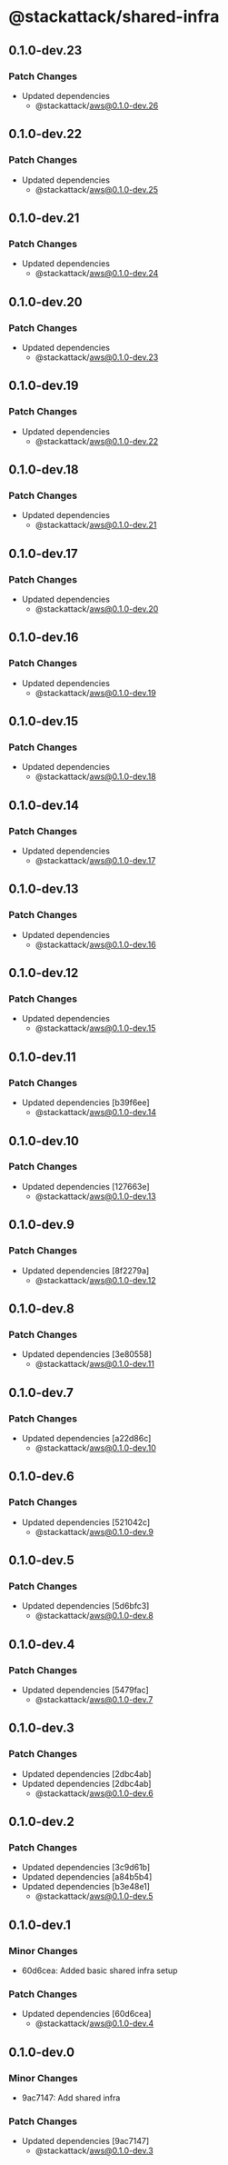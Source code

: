 # @stackattack/shared-infra

## 0.1.0-dev.23

### Patch Changes

- Updated dependencies
  - @stackattack/aws@0.1.0-dev.26

## 0.1.0-dev.22

### Patch Changes

- Updated dependencies
  - @stackattack/aws@0.1.0-dev.25

## 0.1.0-dev.21

### Patch Changes

- Updated dependencies
  - @stackattack/aws@0.1.0-dev.24

## 0.1.0-dev.20

### Patch Changes

- Updated dependencies
  - @stackattack/aws@0.1.0-dev.23

## 0.1.0-dev.19

### Patch Changes

- Updated dependencies
  - @stackattack/aws@0.1.0-dev.22

## 0.1.0-dev.18

### Patch Changes

- Updated dependencies
  - @stackattack/aws@0.1.0-dev.21

## 0.1.0-dev.17

### Patch Changes

- Updated dependencies
  - @stackattack/aws@0.1.0-dev.20

## 0.1.0-dev.16

### Patch Changes

- Updated dependencies
  - @stackattack/aws@0.1.0-dev.19

## 0.1.0-dev.15

### Patch Changes

- Updated dependencies
  - @stackattack/aws@0.1.0-dev.18

## 0.1.0-dev.14

### Patch Changes

- Updated dependencies
  - @stackattack/aws@0.1.0-dev.17

## 0.1.0-dev.13

### Patch Changes

- Updated dependencies
  - @stackattack/aws@0.1.0-dev.16

## 0.1.0-dev.12

### Patch Changes

- Updated dependencies
  - @stackattack/aws@0.1.0-dev.15

## 0.1.0-dev.11

### Patch Changes

- Updated dependencies [b39f6ee]
  - @stackattack/aws@0.1.0-dev.14

## 0.1.0-dev.10

### Patch Changes

- Updated dependencies [127663e]
  - @stackattack/aws@0.1.0-dev.13

## 0.1.0-dev.9

### Patch Changes

- Updated dependencies [8f2279a]
  - @stackattack/aws@0.1.0-dev.12

## 0.1.0-dev.8

### Patch Changes

- Updated dependencies [3e80558]
  - @stackattack/aws@0.1.0-dev.11

## 0.1.0-dev.7

### Patch Changes

- Updated dependencies [a22d86c]
  - @stackattack/aws@0.1.0-dev.10

## 0.1.0-dev.6

### Patch Changes

- Updated dependencies [521042c]
  - @stackattack/aws@0.1.0-dev.9

## 0.1.0-dev.5

### Patch Changes

- Updated dependencies [5d6bfc3]
  - @stackattack/aws@0.1.0-dev.8

## 0.1.0-dev.4

### Patch Changes

- Updated dependencies [5479fac]
  - @stackattack/aws@0.1.0-dev.7

## 0.1.0-dev.3

### Patch Changes

- Updated dependencies [2dbc4ab]
- Updated dependencies [2dbc4ab]
  - @stackattack/aws@0.1.0-dev.6

## 0.1.0-dev.2

### Patch Changes

- Updated dependencies [3c9d61b]
- Updated dependencies [a84b5b4]
- Updated dependencies [b3e48e1]
  - @stackattack/aws@0.1.0-dev.5

## 0.1.0-dev.1

### Minor Changes

- 60d6cea: Added basic shared infra setup

### Patch Changes

- Updated dependencies [60d6cea]
  - @stackattack/aws@0.1.0-dev.4

## 0.1.0-dev.0

### Minor Changes

- 9ac7147: Add shared infra

### Patch Changes

- Updated dependencies [9ac7147]
  - @stackattack/aws@0.1.0-dev.3
